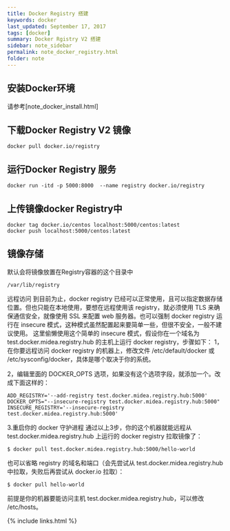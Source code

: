 ```yaml
---
title: Docker Registry 搭建
keywords: docker 
last_updated: September 17, 2017
tags: [docker]
summary: Docker Rgistry V2 搭建 
sidebar: note_sidebar
permalink: note_docker_registry.html
folder: note 
---
```


## 安装Docker环境


请参考[note_docker_install.html]

## 下载Docker Registry V2 镜像

```
docker pull docker.io/registry
```

## 运行Docker Registry 服务

```
docker run -itd -p 5000:8000  --name registry docker.io/registry
``` 

## 上传镜像docker Registry中

```
docker tag docker.io/centos localhost:5000/centos:latest
docker push localhost:5000/centos:latest
```

## 镜像存储
默认会将镜像放置在Registry容器的这个目录中
```
/var/lib/registry
```
远程访问
到目前为止，docker registry 已经可以正常使用，且可以指定数据存储位置。但也只能在本地使用，要想在远程使用该 registry，就必须使用 TLS 来确保通信安全，就像使用 SSL 来配置 web 服务器。也可以强制 docker registry 运行在 insecure 模式，这种模式虽然配置起来要简单一些，但很不安全，一般不建议使用。
这里偷懒使用这个简单的 insecure 模式，假设你在一个域名为 test.docker.midea.registry.hub 的主机上运行 docker registry，步骤如下：
1，在你要远程访问 docker registry 的机器上，修改文件 /etc/default/docker 或 /etc/sysconfig/docker，具体是哪个取决于你的系统。

2，编辑里面的 DOCKER_OPTS 选项，如果没有这个选项字段，就添加一个。改成下面这样的：
```
ADD_REGISTRY='--add-registry test.docker.midea.registry.hub:5000'  
DOCKER_OPTS="--insecure-registry test.docker.midea.registry.hub:5000"  
INSECURE_REGISTRY='--insecure-registry test.docker.midea.registry.hub:5000'  
```

3.重启你的 docker 守护进程
通过以上3步，你的这个机器就能远程从 test.docker.midea.registry.hub 上运行的 docker registry 拉取镜像了：
```
$ docker pull test.docker.midea.registry.hub:5000/hello-world  
```
也可以省略 registry 的域名和端口（会先尝试从 test.docker.midea.registry.hub 中拉取，失败后再尝试从 docker.io 拉取）：
```
$ docker pull hello-world  
```
前提是你的机器要能访问主机 test.docker.midea.registry.hub，可以修改 /etc/hosts。


{% include links.html %}
